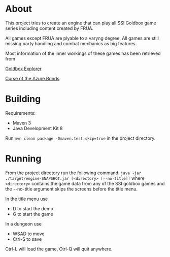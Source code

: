 About
=====

This project tries to create an engine that can play all
SSI Goldbox game series including content created by FRUA.

All games except FRUA are plyable to a varyng degree. All games are still
missing party handling and combat mechanics as big features.

Most information of the inner workings of these games has been retrieved from

[Goldbox Explorer](https://github.com/simeonpilgrim/goldboxexplorer)

[Curse of the Azure Bonds](https://github.com/simeonpilgrim/coab)

Building
========

Requirements:

* Maven 3
* Java Development Kit 8

Run
`mvn clean package -Dmaven.test.skip=true`
in the project directory.

Running
=======

From the project directory run the following command:
`java -jar ./target/engine-SNAPSHOT.jar [<directory> [--no-title]]`
where `<directory>` contains the game data from any of the SSI goldbox games
and the --no-title argument skips the screens before the title menu.

In the title menu use

* D to start the demo
* G to start the game

In a dungeon use

* WSAD to move
* Ctrl-S to save

Ctrl-L will load the game,
Ctrl-Q will quit anywhere.
